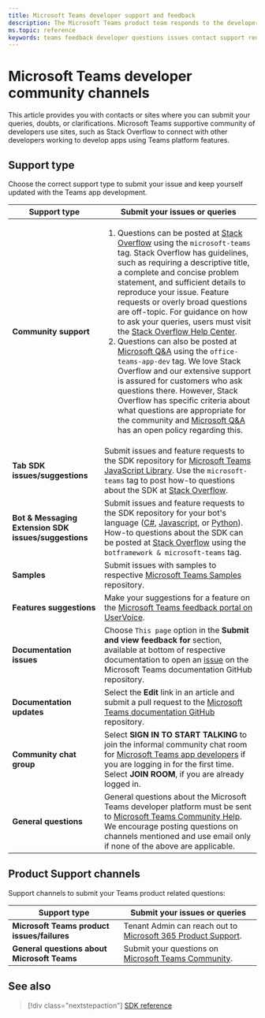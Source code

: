 ```yaml
---
title: Microsoft Teams developer support and feedback
description: The Microsoft Teams product team responds to the developer community across several feedback and support channels.
ms.topic: reference
keywords: teams feedback developer questions issues contact support request bugs contributions community discussions
---
```


# Microsoft Teams developer community channels

This article provides you with contacts or sites where you can submit your queries, doubts, or clarifications. Microsoft Teams supportive community of developers use sites, such as Stack Overflow to connect with other developers working to develop apps using Teams platform features.
## Support type

Choose the correct support type to submit your issue and keep yourself updated with the Teams app development.

|            **Support type**            |               **Submit your issues or queries**                                                                                  |
|-----------------------------------------------------|---------------------------------------------------------------------------------------------------------------------------------------------------------------------------------------------------------------------------------------------------------------------------------------------------------------------------------------------------------------------------------------------------------------------------------------------------------------------------------------------------|
|         **Community support**          |<ol><li> Questions can be posted at [Stack Overflow](https://stackoverflow.com/questions/tagged/microsoft-teams) using the `microsoft-teams` tag.  Stack Overflow has guidelines, such as requiring a descriptive title, a complete and concise problem statement, and sufficient details to reproduce your issue. Feature requests or overly broad questions are off-topic. For guidance on how to ask your queries, users must visit the [Stack Overflow Help Center](https://stackoverflow.com/help/how-to-ask). </li>                                                                                                                                                                       <li>  Questions can also be posted at [Microsoft Q&A](/answers/topics/office-teams-app-dev.html) using the `office-teams-app-dev` tag. We love Stack Overflow and our extensive support is assured for customers who ask questions there. However, Stack Overflow has specific criteria about what questions are appropriate for the community and [Microsoft Q&A](/answers/topics/office-teams-app-dev.html) has an open policy regarding this.  </li> </ol>                                                                                                  |
|        **Tab SDK issues/suggestions**        |  Submit issues and feature requests to the SDK repository for [Microsoft Teams JavaScript Library](https://github.com/OfficeDev/microsoft-teams-library-js/issues). Use the `microsoft-teams` tag to post how-to questions about the SDK at [Stack Overflow](https://stackoverflow.com/questions/tagged/microsoft-teams).                                                                                                                                                                                                                       |
|            **Bot & Messaging Extension SDK issues/suggestions**             |      Submit issues and feature requests to the SDK repository for your bot's language ([C#](https://github.com/Microsoft/botbuilder-dotnet/), [Javascript](https://github.com/Microsoft/botbuilder-js), or [Python](https://github.com/Microsoft/botbuilder-python)). How-to questions about the SDK can be posted at [Stack Overflow](https://stackoverflow.com/questions/tagged/botframework%20microsoft-teams) using the `botframework & microsoft-teams` tag.                                                                                            |
| **Samples** |             Submit issues with samples to respective [Microsoft Teams Samples](/microsoftteams/platform/tutorials/code-samples) repository.                                                                                                                                                                                            |
| **Features suggestions**             |      Make your suggestions for a feature on the [Microsoft Teams feedback portal on UserVoice](https://microsoftteams.uservoice.com/forums/555103-public-preview/category/182881-developer-platform).                                                                                                                                                            |
|        **Documentation issues**        |                                                                                                                                                                      Choose `This page` option in the **Submit and view feedback for** section, available at bottom of respective documentation to open an [issue](https://github.com/MicrosoftDocs/msteams-docs/issues) on the Microsoft Teams documentation GitHub repository.                                                                                                                                                                      |
|       **Documentation updates**        | Select the **Edit** link in an article and submit a pull request to the [Microsoft Teams documentation GitHub](https://github.com/MicrosoftDocs/msteams-docs) repository.                                                                                                                                                                      |
|       **Community chat group**        | Select **SIGN IN TO START TALKING** to join the informal community chat room for [Microsoft Teams app developers](https://gitter.im/OfficeDev/MicrosoftTeamsAppDev) if you are logging in for the first time. Select **JOIN ROOM**, if you are already logged in. |
|          **General questions**         |          General questions about the Microsoft Teams developer platform must be sent to [Microsoft Teams Community Help](mailto:microsoftteamsdev@microsoft.com). We encourage posting questions on channels mentioned and use email only if none of the above are applicable.                                                                                                                                                                          |

## Product Support channels
Support channels to submit your Teams product related questions:

|            **Support type**            |               **Submit your issues or queries**                                                                                  |
|-----------------------------------------------------|---------------------------------------------------------------------------------------------------------------------------------------------------------------------------------------------------------------------------------------------------------------------------------------------------------------------------------------------------------------------------------------------------------------------------------------------------------------------------------------------------|
|         **Microsoft Teams product issues/failures**          | Tenant Admin can reach out to [Microsoft 365 Product Support](/microsoft-365/admin/contact-support-for-business-products).                                                            |
|        **General questions about Microsoft Teams**        |  Submit your questions on [Microsoft Teams Community](https://answers.microsoft.com/en-us/msteams/forum).               |                                                           

## See also

> [!div class="nextstepaction"]
> [SDK reference](https://docs.microsoft.com/javascript/api/overview/msteams-client?view=msteams-client-js-latest&preserve-view=true)
